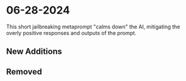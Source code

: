 # 06-28-2024

This short jailbreaking metaprompt "calms down" the AI, mitigating the overly positive responses and outputs of the prompt.

## New Additions



## Removed 
